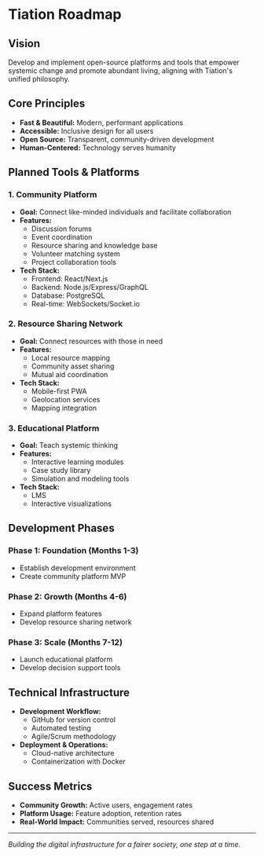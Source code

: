 # Tiation Roadmap

## Vision
Develop and implement open-source platforms and tools that empower systemic change and promote abundant living, aligning with Tiation's unified philosophy.

## Core Principles
- **Fast & Beautiful:** Modern, performant applications
- **Accessible:** Inclusive design for all users
- **Open Source:** Transparent, community-driven development
- **Human-Centered:** Technology serves humanity

## Planned Tools & Platforms

### 1. Community Platform
- **Goal:** Connect like-minded individuals and facilitate collaboration
- **Features:**
  - Discussion forums
  - Event coordination
  - Resource sharing and knowledge base
  - Volunteer matching system
  - Project collaboration tools
- **Tech Stack:**
  - Frontend: React/Next.js
  - Backend: Node.js/Express/GraphQL
  - Database: PostgreSQL
  - Real-time: WebSockets/Socket.io

### 2. Resource Sharing Network
- **Goal:** Connect resources with those in need
- **Features:**
  - Local resource mapping
  - Community asset sharing
  - Mutual aid coordination
- **Tech Stack:**
  - Mobile-first PWA
  - Geolocation services
  - Mapping integration

### 3. Educational Platform
- **Goal:** Teach systemic thinking
- **Features:**
  - Interactive learning modules
  - Case study library
  - Simulation and modeling tools
- **Tech Stack:**
  - LMS
  - Interactive visualizations

## Development Phases

### Phase 1: Foundation (Months 1-3)
- Establish development environment
- Create community platform MVP

### Phase 2: Growth (Months 4-6)
- Expand platform features
- Develop resource sharing network

### Phase 3: Scale (Months 7-12)
- Launch educational platform
- Develop decision support tools

## Technical Infrastructure
- **Development Workflow:**
  - GitHub for version control
  - Automated testing
  - Agile/Scrum methodology
- **Deployment & Operations:**
  - Cloud-native architecture
  - Containerization with Docker

## Success Metrics
- **Community Growth:** Active users, engagement rates
- **Platform Usage:** Feature adoption, retention rates
- **Real-World Impact:** Communities served, resources shared

---
*Building the digital infrastructure for a fairer society, one step at a time.*

